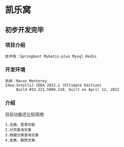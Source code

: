 # 凯乐窝

## 初步开发完毕

### 项目介绍

```
技术栈：Springboot Mybatis-plus Mysql Redis
```

### 开发环境

```
系统：Macos Monterey
Idea:IntelliJ IDEA 2022.1 (Ultimate Edition)
     Build #IU-221.5080.210, built on April 12, 2022
```

### 介绍

目前功能还比较简陋

    1.注册、登录功能
    2.分页查询文章
    3.根据分类查询文章
    4.发表、删除文章